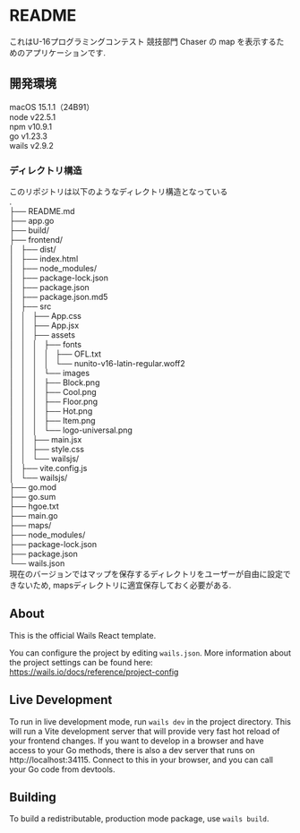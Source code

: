 # README

これはU-16プログラミングコンテスト 競技部門 Chaser の map を表示するためのアプリケーションです.

## 開発環境
macOS 15.1.1（24B91）  
node v22.5.1  
npm v10.9.1  
go v1.23.3  
wails v2.9.2  
 
### ディレクトリ構造
このリポジトリは以下のようなディレクトリ構造となっている  
.  
├── README.md  
├── app.go  
├── build/  
├── frontend/  
│   ├── dist/  
│   ├── index.html  
│   ├── node_modules/  
│   ├── package-lock.json  
│   ├── package.json  
│   ├── package.json.md5  
│   ├── src  
│   │   ├── App.css  
│   │   ├── App.jsx  
│   │   ├── assets  
│   │   │   ├── fonts  
│   │   │   │   ├── OFL.txt  
│   │   │   │   └── nunito-v16-latin-regular.woff2  
│   │   │   └── images  
│   │   │       ├── Block.png  
│   │   │       ├── Cool.png  
│   │   │       ├── Floor.png  
│   │   │       ├── Hot.png  
│   │   │       ├── Item.png  
│   │   │       └── logo-universal.png  
│   │   ├── main.jsx  
│   │   ├── style.css  
│   │   └── wailsjs/  
│   ├── vite.config.js  
│   └── wailsjs/  
├── go.mod  
├── go.sum  
├── hgoe.txt  
├── main.go  
├── maps/  
├── node_modules/  
├── package-lock.json  
├── package.json  
└── wails.json  
現在のバージョンではマップを保存するディレクトリをユーザーが自由に設定できないため, mapsディレクトリに適宜保存しておく必要がある.  

## About

This is the official Wails React template.

You can configure the project by editing `wails.json`. More information about the project settings can be found
here: https://wails.io/docs/reference/project-config

## Live Development

To run in live development mode, run `wails dev` in the project directory. This will run a Vite development
server that will provide very fast hot reload of your frontend changes. If you want to develop in a browser
and have access to your Go methods, there is also a dev server that runs on http://localhost:34115. Connect
to this in your browser, and you can call your Go code from devtools.

## Building

To build a redistributable, production mode package, use `wails build`.

